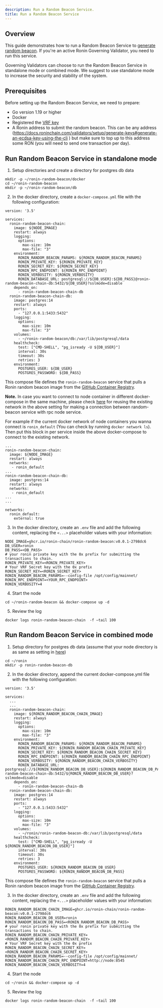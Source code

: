 ```yaml
---
description: Run a Random Beacon Service.
title: Run a Random Beacon Service
---
```


## Overview

This guide demonstrates how to run a Random Beacon Service to [generate random beacon](https://github.com/ronin-chain/REPs/blob/main/REP-0010/REP-0010.md#compute-random-beacon). If you're an active Ronin Governing Validator, you need to run this service.

Governing Validators can choose to run the Random Beacon Service in standalone mode or combined mode. We suggest to use standalone mode to increase the security and stability of the system.

## Prerequisites

Before setting up the Random Beacon Service, we need to prepare:
- Go version 1.19 or higher
- Docker 
- Registered the [VRF key](../manage/vrf-key.mdx)
- A Ronin address to submit the random beacon. This can be any address (https://docs.roninchain.com/validators/setup/generate-keys#generate-an-ecdsa-key-using-the-cli ) but make sure to top up to this address some RON (you will need to send one transaction per day).

## Run Random Beacon Service in standalone mode

1. Setup directories and create a directory for postgres db data
```
mkdir -p ~/ronin-random-beacon/docker
cd ~/ronin-random-beacon
mkdir -p ~/ronin-random-beacon/db
```

2. In the docker directory, create a `docker-compose.yml` file with the following configuration:

```
version: '3.5'

services:
  ronin-random-beacon-chain:
    image: ${NODE_IMAGE}
    restart: always
    logging:
      options:
        max-size: 10m
        max-file: "3"
    environment:
      RONIN_RANDOM_BEACON_PARAMS: ${RONIN_RANDOM_BEACON_PARAMS}
      RONIN_PRIVATE_KEY: ${RONIN_PRIVATE_KEY}
      RONIN_SECRET_KEY: ${RONIN_SECRET_KEY}
      RONIN_RPC_ENDPOINT: ${RONIN_RPC_ENDPOINT}
      RONIN_VERBOSITY: ${RONIN_VERBOSITY}
      RONIN_DATABASE_URL: postgresql://${DB_USER}:${DB_PASS}@ronin-random-beacon-chain-db:5432/${DB_USER}?sslmode=disable
    depends_on:
      - ronin-random-beacon-chain-db
  ronin-random-beacon-chain-db:
    image: postgres:14
    restart: always
    ports:
      - "127.0.0.1:5433:5432"
    logging:
      options:
        max-size: 10m
        max-file: "3"
    volumes:
      - ~/ronin-random-beacon/db:/var/lib/postgresql/data
    healthcheck:
      test: ["CMD-SHELL", "pg_isready -U ${DB_USER}"]
      interval: 30s
      timeout: 30s
      retries: 3
    environment:
      POSTGRES_USER: ${DB_USER}
      POSTGRES_PASSWORD: ${DB_PASS}
```

This compose file defines the `ronin-random-beacon` service that pulls a Ronin random beacon image from the [GitHub Container Registry](https://github.com/ronin-chain/ronin-random-beacon/pkgs/container/ronin-random-beacon).

**Note.** In case you want to connect to node container in different docker-compose in the same machine, please check [here](https://docs.docker.com/compose/networking/#use-a-pre-existing-network) for reusing the existing network in the above setting for making a connection between random-beacon service with rpc node service. 

For example if the current docker network of node containers you wanna connect is `ronin_default` (You can check by running `docker network ls`). Then put this block in per service inside the above docker-compose to connect to the existing network.

```
...
ronin-random-beacon-chain:
  image: ${NODE_IMAGE}
  restart: always
  networks:
   - ronin_default
...
ronin-random-beacon-chain-db:
  image: postgres:14
  restart: always
  networks:
   - ronin_default
...
...

networks:
  ronin_default:
    external: true
```

3. In the docker directory, create an `.env` file and add the following content, replacing the `<...>` placeholder values with your information:

```
NODE_IMAGE=ghcr.io/ronin-chain/ronin-random-beacon:v0.0.1-2798dc6
DB_USER=ronin
DB_PASS=<DB_PASS>
# your ronin private key with the 0x prefix for submitting the transactions to chain.
RONIN_PRIVATE_KEY=<RONIN_PRIVATE_KEY> 
# Your VRF Secret key with the 0x prefix
RONIN_SECRET_KEY=<RONIN_SECRET_KEY>
RONIN_RANDOM_BEACON_PARAMS=--config-file /opt/config/mainnet/
RONIN_RPC_ENDPOINT=<YOUR_RPC_ENDPOINT>
RONIN_VERBOSITY=4
```

4. Start the node

```
cd ~/ronin-random-beacon && docker-compose up -d 
```

5. Review the log

```
docker logs ronin-random-beacon-chain  -f –tail 100
```

## Run Random Beacon Service in combined mode

1. Setup directory for postgres db data (assume that your node directory is as same as setting in [here](./mainnet/run-validator.md))

```
cd ~/ronin
mkdir -p ronin-random-beacon-db
```

2. In the docker directory, append the current docker-compose.yml file with the following configuration:

```
version: '3.5'

services:
  ...
  ...
  ronin-random-beacon-chain:
    image: ${RONIN_RANDOM_BEACON_CHAIN_IMAGE}
    restart: always
    logging:
      options:
        max-size: 10m
        max-file: "3"
    environment:
      RONIN_RANDOM_BEACON_PARAMS: ${RONIN_RANDOM_BEACON_PARAMS}
      RONIN_PRIVATE_KEY: ${RONIN_RANDOM_BEACON_CHAIN_PRIVATE_KEY}
      RONIN_SECRET_KEY: ${RONIN_RANDOM_BEACON_CHAIN_SECRET_KEY}
      RONIN_RPC_ENDPOINT: ${RONIN_RANDOM_BEACON_CHAIN_RPC_ENDPOINT}
      RONIN_VERBOSITY: ${RONIN_RANDOM_BEACON_CHAIN_VERBOSITY}
      RONIN_DATABASE_URL: postgresql://${RONIN_RANDOM_BEACON_DB_USER}:${RONIN_RANDOM_BEACON_DB_PASS}@ronin-random-beacon-chain-db:5432/${RONIN_RANDOM_BEACON_DB_USER}?sslmode=disable
    depends_on:
      - ronin-random-beacon-chain-db
  ronin-random-beacon-chain-db:
    image: postgres:14
    restart: always
    ports:
      - "127.0.0.1:5433:5432"
    logging:
      options:
        max-size: 10m
        max-file: "3"
    volumes:
      - ~/ronin/ronin-random-beacon-db:/var/lib/postgresql/data
    healthcheck:
      test: ["CMD-SHELL", "pg_isready -U ${RONIN_RANDOM_BEACON_DB_USER}"]
      interval: 30s
      timeout: 30s
      retries: 3
    environment:
      POSTGRES_USER: ${RONIN_RANDOM_BEACON_DB_USER}
      POSTGRES_PASSWORD: ${RONIN_RANDOM_BEACON_DB_PASS}
```

This compose file defines the `ronin-random-beacon` service that pulls a Ronin random beacon image from the [GitHub Container Registry](https://github.com/ronin-chain/ronin-random-beacon/pkgs/container/ronin-random-beacon).

3. In the docker directory, create an `.env` file and add the following content, replacing the `<...>` placeholder values with your information:

```
RONIN_RANDOM_BEACON_CHAIN_IMAGE=ghcr.io/ronin-chain/ronin-random-beacon:v0.0.1-2798dc6
RONIN_RANDOM_BEACON_DB_USER=ronin
RONIN_RANDOM_BEACON_DB_PASS=<RONIN_RANDOM_BEACON_DB_PASS>
# your ronin private key with the 0x prefix for submitting the transactions to chain.
RONIN_RANDOM_BEACON_CHAIN_PRIVATE_KEY=<RONIN_RANDOM_BEACON_CHAIN_PRIVATE_KEY> 
# Your VRF Secret key with the 0x prefix
RONIN_RANDOM_BEACON_CHAIN_SECRET_KEY=<RONIN_RANDOM_BEACON_CHAIN_SECRET_KEY>
RONIN_RANDOM_BEACON_PARAMS=--config-file /opt/config/mainnet/
RONIN_RANDOM_BEACON_CHAIN_RPC_ENDPOINT=http://node:8545
RONIN_RANDOM_BEACON_CHAIN_VERBOSITY=4

```

4. Start the node

```
cd ~/ronin && docker-compose up -d 
```

5. Review the log

```
docker logs ronin-random-beacon-chain  -f –tail 100
```
